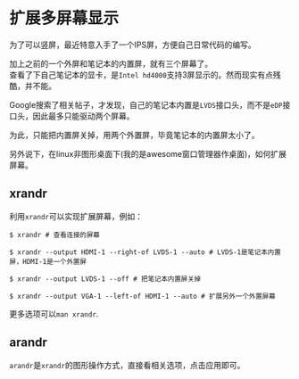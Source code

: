 扩展多屏幕显示
==============

为了可以竖屏，最近特意入手了一个IPS屏，方便自己日常代码的编写。  

加上之前的一个外屏和笔记本的内置屏，就有三个屏幕了。  
查看了下自己笔记本的显卡，是`Intel hd4000`支持3屏显示的。然而现实有点残酷，并不能。  

Google搜索了相关帖子，才发现，自己的笔记本内置是`LVDS`接口头，而不是`eDP`接口头，因此最多只能驱动两个屏幕。  

为此，只能把内置屏关掉，用两个外置屏，毕竟笔记本的内置屏太小了。  

另外说下，在linux非图形桌面下(我的是awesome窗口管理器作桌面)，如何扩展屏幕。   

xrandr
------
利用`xrandr`可以实现扩展屏幕，例如：  
```
$ xrandr # 查看连接的屏幕

$ xrandr --output HDMI-1 --right-of LVDS-1 --auto # LVDS-1是笔记本内置屏，HDMI-1是一个外置屏

$ xrandr --output LVDS-1 --off # 把笔记本内置屏关掉

$ xrandr --output VGA-1 --left-of HDMI-1 --auto # 扩展另外一个外置屏幕
```
更多选项可以`man xrandr`.  

arandr
------
`arandr`是`xrandr`的图形操作方式，直接看相关选项，点击应用即可。  
